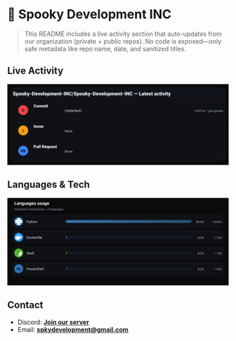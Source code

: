 # 👻 Spooky Development INC

> This README includes a live activity section that auto-updates from our organization (private + public repos). No code is exposed—only safe metadata like repo name, date, and sanitized titles.

## Live Activity
![Repo Snapshot](./assets/repo-snapshot.svg?v=4d7be46b07)

## Languages & Tech
![Languages Usage](./assets/languages.svg?v=2a504e35e6)

## Contact
- Discord: **[Join our server](https://discord.gg/XYspZgEEJb)**
- Email: **spkydevelopment@gmail.com**

